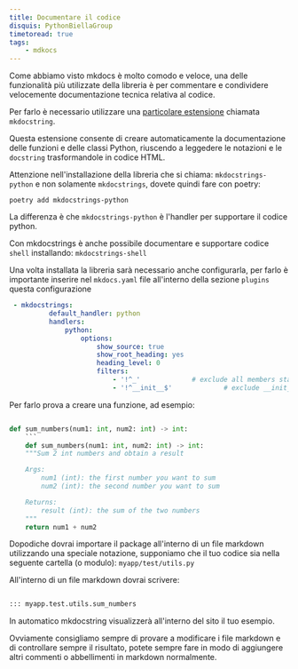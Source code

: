 ```yaml
---
title: Documentare il codice
disquis: PythonBiellaGroup
timetoread: true
tags:
    - mdkocs
---
```


Come abbiamo visto mkdocs è molto comodo e veloce, una delle funzionalità più utilizzate della libreria è per commentare e condividere velocemente documentazione tecnica relativa al codice.

Per farlo è necessario utilizzare una [particolare estensione](https://mkdocstrings.github.io/) chiamata `mkdocstring`.

Questa estensione consente di creare automaticamente la documentazione delle funzioni e delle classi Python, riuscendo a leggedere le notazioni e le `docstring` trasformandole in codice HTML.

Attenzione nell'installazione della libreria che si chiama: `mkdocstrings-python` e non solamente `mkdocstrings`, dovete quindi fare con poetry:

`poetry add mkdocstrings-python`

La differenza è che `mkdocstrings-python` è l'handler per supportare il codice python.

Con mkdocstrings è anche possibile documentare e supportare codice `shell` installando: `mkdocstrings-shell`

Una volta installata la libreria sarà necessario anche configurarla, per farlo è importante inserire nel `mkdocs.yaml` file all'interno della sezione `plugins` questa configurazione

```yaml
 - mkdocstrings:
          default_handler: python
          handlers:
              python:
                  options:
                      show_source: true
                      show_root_heading: yes
                      heading_level: 0
                      filters:
                          - '!^_'             # exclude all members starting with _
                          - '!^__init__$'             # exclude __init__ modules and methods

```

Per farlo prova a creare una funzione, ad esempio:

```python

def sum_numbers(num1: int, num2: int) -> int:
    ```
    def sum_numbers(num1: int, num2: int) -> int:
    """Sum 2 int numbers and obtain a result

    Args:
        num1 (int): the first number you want to sum
        num2 (int): the second number you want to sum

    Returns:
        result (int): the sum of the two numbers
    """
    return num1 + num2

```

Dopodiche dovrai importare il package all'interno di un file markdown utilizzando una speciale notazione, supponiamo che il tuo codice sia nella seguente cartella (o modulo): `myapp/test/utils.py`

All'interno di un file markdown dovrai scrivere:

```markdown

::: myapp.test.utils.sum_numbers

```

In automatico mkdocstring visualizzerà all'interno del sito il tuo esempio.

Ovviamente consigliamo sempre di provare a modificare i file markdown e di controllare sempre il risultato, potete sempre fare in modo di aggiungere altri commenti o abbellimenti in markdown normalmente.